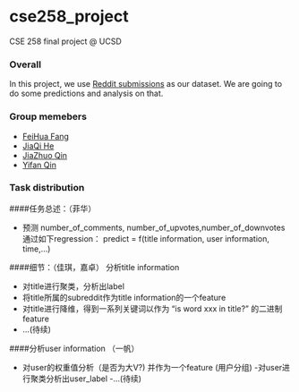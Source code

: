 # cse258_project
CSE 258 final project @ UCSD

### Overall
In this project, we use [Reddit submissions](http://snap.stanford.edu/data/web-Reddit.html) as our dataset. We are going to do some predictions and analysis on that. 

### Group memebers
- [FeiHua Fang](https://github.com/feihuaya)
- [JiaQi He](https://github.com/JiaqiHe)
- [JiaZhuo Qin](https://github.com/pooh2713)
- [Yifan Qin](https://github.com/IvanQin/)

### Task distribution

####任务总述：（菲华）

- 预测 number_of_comments, number_of_upvotes,number_of_downvotes 通过如下regression：
predict = f(title information, user information, time,...)

####细节：（佳琪，嘉卓）
分析title information

-  对title进行聚类，分析出label
- 将title所属的subreddit作为title information的一个feature
- 对title进行降维，得到一系列关键词以作为 “is word xxx in title?” 的二进制feature
- ...(待续)

####分析user information （一帆）
 
- 对user的权重值分析（是否为大V?) 并作为一个feature (用户分组)
-对user进行聚类分析出user_label
-...(待续)